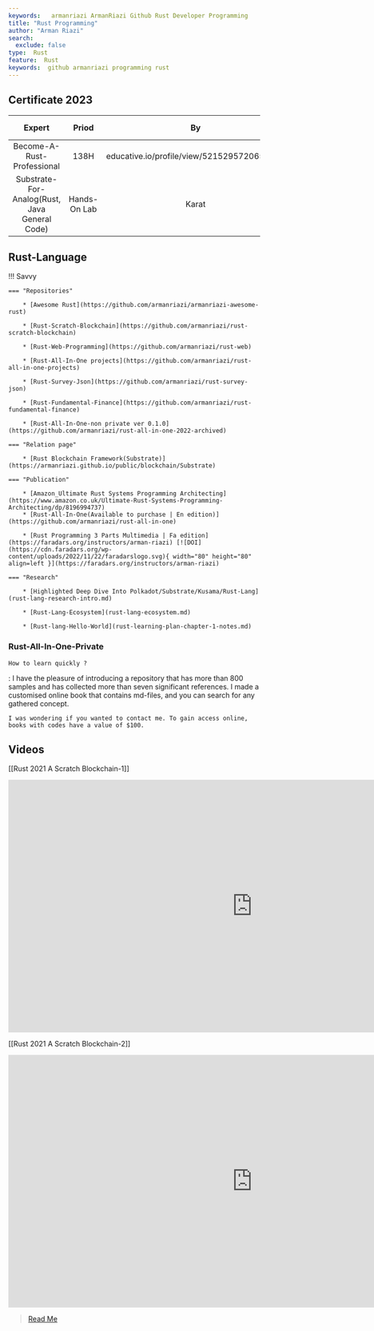 ```yaml
---
keywords:   armanriazi ArmanRiazi Github Rust Developer Programming
title: "Rust Programming"
author: "Arman Riazi"
search:
  exclude: false
type:  Rust
feature:  Rust
keywords:  github armanriazi programming rust
---
```


## Certificate 2023

| Expert | Priod  | By | Supported By   | Inquiry | Documents 
|:-----------:|:-----:|:-------------:|:----------------|:------------|:---------------------|
| Become-A-Rust-Professional    | 138H       |  educative.io/profile/view/5215295720652800    | educative.io  | [1](https://www.educative.io/verify-certificate/1j8yMXCBKBYmXmK2GHOEA9mnpKwPUp), [2](https://www.educative.io/verify-certificate/QApPNYA64r2clVE5XBNYJGHQ2OZGYMKj7T9), [3](https://www.educative.io/verify-certificate/585DM2txV56KZx8NxulL9K43ywJquq), [4](https://www.educative.io/verify-certificate/Y6GKZ1ijpWw4oDO1XhjWwo2K9x18TJ)    | [Boundled](https://cutt.ly/armanriazi-rust-pro-educative)    |
| Substrate-For-Analog(Rust, Java General Code)  | Hands-On Lab |  Karat  | Karat, TripleByte | [1](https://triplebyte.com/tb/arman-riazi-h4icoca) | [G](https://drive.google.com/file/d/1aC-Jpgd0j5wyn5QDDnOi6aGcfEe2TtkZ/view)     |

## Rust-Language

!!! Savvy

    === "Repositories"

        * [Awesome Rust](https://github.com/armanriazi/armanriazi-awesome-rust)        

        * [Rust-Scratch-Blockchain](https://github.com/armanriazi/rust-scratch-blockchain)

        * [Rust-Web-Programming](https://github.com/armanriazi/rust-web)

        * [Rust-All-In-One projects](https://github.com/armanriazi/rust-all-in-one-projects)  

        * [Rust-Survey-Json](https://github.com/armanriazi/rust-survey-json)

        * [Rust-Fundamental-Finance](https://github.com/armanriazi/rust-fundamental-finance)

        * [Rust-All-In-One-non private ver 0.1.0](https://github.com/armanriazi/rust-all-in-one-2022-archived)

    === "Relation page"

        * [Rust Blockchain Framework(Substrate)](https://armanriazi.github.io/public/blockchain/Substrate)

    === "Publication"
        
        * [Amazon_Ultimate Rust Systems Programming Architecting](https://www.amazon.co.uk/Ultimate-Rust-Systems-Programming-Architecting/dp/8196994737)
        * [Rust-All-In-One(Available to purchase | En edition)](https://github.com/armanriazi/rust-all-in-one)

        * [Rust Programming 3 Parts Multimedia | Fa edition](https://faradars.org/instructors/arman-riazi) [![DOI](https://cdn.faradars.org/wp-content/uploads/2022/11/22/faradarslogo.svg){ width="80" height="80" align=left }](https://faradars.org/instructors/arman-riazi)

    === "Research"

        * [Highlighted Deep Dive Into Polkadot/Substrate/Kusama/Rust-Lang](rust-lang-research-intro.md)

        * [Rust-Lang-Ecosystem](rust-lang-ecosystem.md)

        * [Rust-lang-Hello-World](rust-learning-plan-chapter-1-notes.md)

### Rust-All-In-One-Private

`How to learn quickly ?`

:   I have the pleasure of introducing a repository that has more than 800 samples and has collected more than seven significant references. I made a customised online book that contains md-files, and you can search for any gathered concept.

    I was wondering if you wanted to contact me. To gain access online, books with codes have a value of $100.

## Videos

[[Rust 2021 A Scratch Blockchain-1]]
<iframe width="975" height="506" src="https://www.youtube.com/embed/hiYHzmqn6MY" title="YouTube video player" frameborder="0" allow="accelerometer; autoplay; clipboard-write; encrypted-media; gyroscope; picture-in-picture" allowfullscreen></iframe>

[[Rust 2021 A Scratch Blockchain-2]]
<iframe width="975" height="506" src="https://www.youtube.com/embed/gK0dFhtbB-M" title="YouTube video player" frameborder="0" allow="accelerometer; autoplay; clipboard-write; encrypted-media; gyroscope; picture-in-picture" allowfullscreen></iframe>

> [Read Me](../rust/rust-scratch-blockchain.md)
